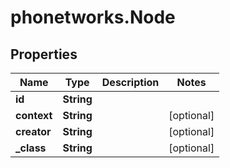# phonetworks.Node

## Properties
Name | Type | Description | Notes
------------ | ------------- | ------------- | -------------
**id** | **String** |  | 
**context** | **String** |  | [optional] 
**creator** | **String** |  | [optional] 
**_class** | **String** |  | [optional] 


